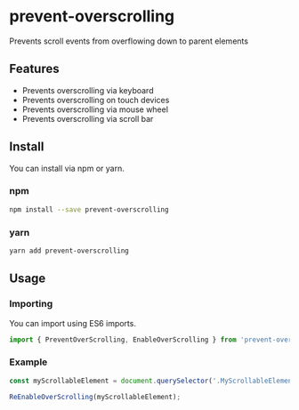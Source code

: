 # prevent-overscrolling
Prevents scroll events from overflowing down to parent elements

## Features

* Prevents overscrolling via keyboard
* Prevents overscrolling on touch devices
* Prevents overscrolling via mouse wheel
* Prevents overscrolling via scroll bar

## Install
You can install via npm or yarn.

### npm
```bash
npm install --save prevent-overscrolling
```

### yarn
```bash
yarn add prevent-overscrolling
```

## Usage

### Importing
You can import using ES6 imports.
```javascript
import { PreventOverScrolling, EnableOverScrolling } from 'prevent-overscrolling';
```
### Example
```javascript
const myScrollableElement = document.querySelector('.MyScrollableElement');

ReEnableOverScrolling(myScrollableElement);
```
